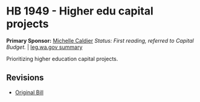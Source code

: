 # HB 1949 - Higher edu capital projects
**Primary Sponsor:** [Michelle Caldier](/person/leg/michelle.caldier.md)
*Status: First reading, referred to Capital Budget.* | [leg.wa.gov summary](https://app.leg.wa.gov/billsummary?BillNumber=1949&Year=2021)

Prioritizing higher education capital projects.

## Revisions
* [Original Bill](1/)